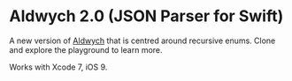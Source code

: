 # Aldwych 2.0 (JSON Parser for Swift)
A new version of [Aldwych](https://github.com/sketchytech/Aldwych_JSON_Swift) that is centred around recursive enums. Clone and explore the playground to learn more.

Works with Xcode 7, iOS 9.
